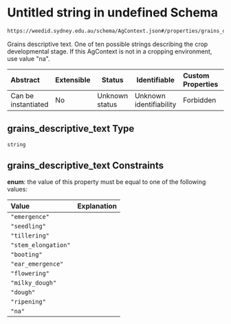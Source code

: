 # Untitled string in undefined Schema

```txt
https://weedid.sydney.edu.au/schema/AgContext.json#/properties/grains_descriptive_text
```

Grains descriptive text.
One of ten possible strings describing the crop developmental stage.
If this AgContext is not in a cropping environment, use value "na".


| Abstract            | Extensible | Status         | Identifiable            | Custom Properties | Additional Properties | Access Restrictions | Defined In                                                              |
| :------------------ | ---------- | -------------- | ----------------------- | :---------------- | --------------------- | ------------------- | ----------------------------------------------------------------------- |
| Can be instantiated | No         | Unknown status | Unknown identifiability | Forbidden         | Allowed               | none                | [AgContext.schema.json\*](AgContext.schema.json "open original schema") |

## grains_descriptive_text Type

`string`

## grains_descriptive_text Constraints

**enum**: the value of this property must be equal to one of the following values:

| Value               | Explanation |
| :------------------ | ----------- |
| `"emergence"`       |             |
| `"seedling"`        |             |
| `"tillering"`       |             |
| `"stem_elongation"` |             |
| `"booting"`         |             |
| `"ear_emergence"`   |             |
| `"flowering"`       |             |
| `"milky_dough"`     |             |
| `"dough"`           |             |
| `"ripening"`        |             |
| `"na"`              |             |
